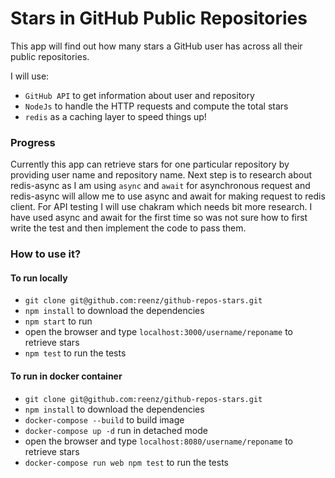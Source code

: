 # Stars in GitHub Public Repositories 

This app will find out how many stars a GitHub user has across all their public repositories. 

I will use:

* `GitHub API` to get information about user and repository
* `NodeJs` to handle the HTTP requests and compute the total stars
* `redis` as a caching layer to speed things up!

### Progress

Currently this app can retrieve stars for one particular repository by providing user name and repository name.
Next step is to research about redis-async as I am using `async` and `await` for asynchronous request and redis-async will allow me to use async and await for making request to redis client.
For API testing I will use chakram which needs bit more research. I have used async and await for the first time so was not sure how to first write the test and then implement the code to pass them.

### How to use it?

#### To run locally

* `git clone git@github.com:reenz/github-repos-stars.git`
* `npm install` to download the dependencies
* `npm start` to run
* open the browser and type `localhost:3000/username/reponame` to retrieve stars 
* `npm test` to run the tests

#### To run in docker container

* `git clone git@github.com:reenz/github-repos-stars.git`
* `npm install` to download the dependencies
* `docker-compose --build` to build image
* `docker-compose up -d` run in detached mode
* open the browser and type `localhost:8080/username/reponame` to retrieve stars 
* `docker-compose run web npm test` to run the tests